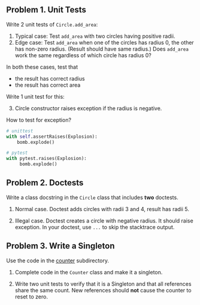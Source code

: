 ## Problem 1. Unit Tests

Write 2 unit tests of `Circle.add_area`:

1. Typical case: Test `add_area` with two circles having positive radii.
2. Edge case: Test `add_area` when one of the circles has radius 0, 
   the other has non-zero radius. (Result should have same radius.)
   Does `add_area` work the same regardless of which circle has radius 0?

In both these cases, test that 
- the result has correct radius 
- the result has correct area

Write 1 unit test for this:

3. Circle constructor raises exception if the radius is negative.

How to test for exception?

```python
# unittest
with self.assertRaises(Explosion):
    bomb.explode()

# pytest
with pytest.raises(Explosion):
     bomb.explode()
```

## Problem 2. Doctests

Write a class docstring in the `Circle` class that includes **two** doctests.

1. Normal case. Doctest adds circles with radii 3 and 4, result has radii 5.

2. Illegal case. Doctest creates a circle with negative radius. It should raise exception.  In your doctest, use `...` to skip the stacktrace output.


## Problem 3. Write a Singleton

Use the code in the [counter](./counter) subdirectory.

1. Complete code in the `Counter` class and make it a singleton.

2. Write two unit tests to verify that it is a Singleton and that all references share the same count.  New references should **not** cause the counter to reset to zero.

